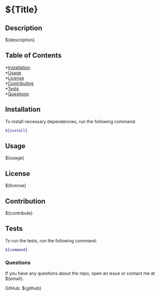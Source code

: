 # ${Title}



## Description
${description}

## Table of Contents
*[Installation](#installation)  
*[Usage](#usage)  
*[License](#license)  
*[Contributing](#contributing)  
*[Tests](#tests)  
*[Questions](#questions)  
## Installation
To install necessary dependencies, run the following command:
```bash
${install}
```
## Usage
${usage}
## License
${license}
## Contribution
${contribute}
## Tests
To run the tests, run the following command:
```bash
${command}
```
### Questions
If you have any questions about the repo, open an issue or contact me at ${email}.

GitHub: ${github}